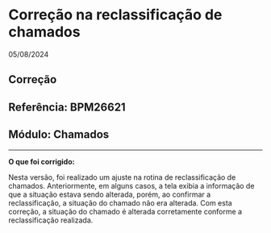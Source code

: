 # Correção na reclassificação de chamados
05/08/2024
## Correção
## Referência: BPM26621
## Módulo: Chamados
***

**O que foi corrigido:**

Nesta versão, foi realizado um ajuste na rotina de reclassificação de chamados. Anteriormente, em alguns casos, a tela exibia a informação de que a situação estava sendo alterada, porém, ao confirmar a reclassificação, a situação do chamado não era alterada. Com esta correção, a situação do chamado é alterada corretamente conforme a reclassificação realizada.
